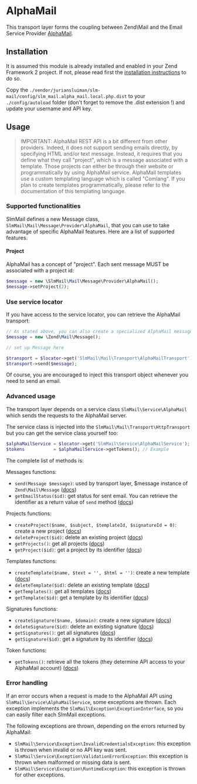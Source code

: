 AlphaMail
=========

This transport layer forms the coupling between Zend\Mail and the Email Service Provider [AlphaMail](http://amail.io).

Installation
------------

It is assumed this module is already installed and enabled in your Zend Framework 2 project. If not, please read first the [installation instructions](../README.md) to do so.

Copy the `./vendor/juriansluiman/slm-mail/config/slm_mail.alpha_mail.local.php.dist` to your `./config/autoload` folder (don't
forget to remove the .dist extension !) and update your username and API key.

Usage
-----

> IMPORTANT: AlphaMail REST API is a bit different from other providers. Indeed, it does not support sending emails
directly, by specifying HTML and/or text message. Instead, it requires that you define what they call "project", which
is a message associated with a template. Those projects can either be through their website or programmatically by
using AlphaMail service. AlphaMail templates use a custom templating language which is called "Comlang". If you plan
to create templates programmatically, please refer to the documentation of this templating language.

### Supported functionalities

SlmMail defines a new Message class, `SlmMail\Mail\Message\Provider\AlphaMail`, that you can use to take advantage of
specific AlphaMail features. Here are a list of supported features.

#### Project

AlphaMail has a concept of "project". Each sent message MUST be associated with a project id:

```php
$message = new \SlmMail\Mail\Message\Provider\AlphaMail();
$message->setProject(2);
```

### Use service locator

If you have access to the service locator, you can retrieve the AlphaMail transport:

```php
// As stated above, you can also create a specialized AlphaMail message for more features
$message = new \Zend\Mail\Message();

// set up Message here

$transport = $locator->get('SlmMail\Mail\Transport\AlphaMailTransport');
$transport->send($message);
```

Of course, you are encouraged to inject this transport object whenever you need to send an email.

### Advanced usage

The transport layer depends on a service class `SlmMail\Service\AlphaMail` which sends the requests to the AlphaMail
server.

The service class is injected into the `SlmMail\Mail\Transport\HttpTransport` but you can get the service class yourself too:

```php
$alphaMailService = $locator->get('SlmMail\Service\AlphaMailService');
$tokens           = $alphaMailService->getTokens(); // Example
```

The complete list of methods is:

Messages functions:

* `send(Message $message)`: used by transport layer, $message instance of `Zend\Mail\Message` ([docs](http://app.amail.io/#/docs/api/))
* `getEmailStatus($id)`: get status for sent email. You can retrieve the identifier as a return value of `send` method ([docs](http://app.amail.io/#/docs/api/))

Projects functions:

* `createProject($name, $subject, $templateId, $signatureId = 0)`: create a new project ([docs](http://app.amail.io/#/docs/api/))
* `deleteProject($id)`: delete an existing project ([docs](http://app.amail.io/#/docs/api/))
* `getProjects()`: get all projects ([docs](http://app.amail.io/#/docs/api/))
* `getProject($id)`: get a project by its identifier ([docs](http://app.amail.io/#/docs/api/))

Templates functions:

* `createTemplate($name, $text = '', $html = '')`: create a new template ([docs](http://app.amail.io/#/docs/api/))
* `deleteTemplate($id)`: delete an existing template ([docs](http://app.amail.io/#/docs/api/))
* `getTemplates()`: get all templates ([docs](http://app.amail.io/#/docs/api/))
* `getTemplate($id)`: get a template by its identifier ([docs](http://app.amail.io/#/docs/api/))

Signatures functions:

* `createSignature($name, $domain)`: create a new signature ([docs](http://app.amail.io/#/docs/api/))
* `deleteSignature($id)`: delete an existing signature ([docs](http://app.amail.io/#/docs/api/))
* `getSignatures()`: get all signatures ([docs](http://app.amail.io/#/docs/api/))
* `getSignature($id)`: get a signature by its identifier ([docs](http://app.amail.io/#/docs/api/))

Token functions:

* `getTokens()`: retrieve all the tokens (they determine API access to your AlphaMail account) ([docs](http://app.amail.io/#/docs/api/))

### Error handling

If an error occurs when a request is made to the AlphaMail API using `SlmMail\Service\AlphaMailService`, some exceptions
are thrown. Each exception implements the `SlmMail\Exception\ExceptionInterface`, so you can easily filter each SlmMail
exceptions.

The following exceptions are thrown, depending on the errors returned by AlphaMail:

* `SlmMail\Service\Exception\InvalidCredentialsException`: this exception is thrown when invalid or no API key was sent.
* `SlmMail\Service\Exception\ValidationErrorException`: this exception is thrown when malformed or missing data is sent.
* `SlmMail\Service\Exception\RuntimeException`: this exception is thrown for other exceptions.
